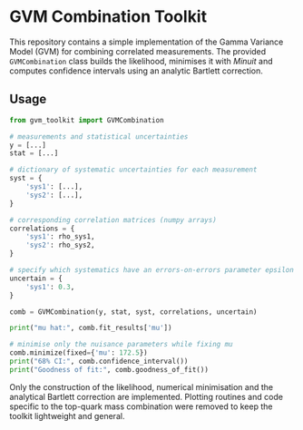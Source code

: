 # GVM Combination Toolkit

This repository contains a simple implementation of the Gamma Variance Model (GVM) for
combining correlated measurements.  The provided `GVMCombination` class builds
the likelihood, minimises it with *Minuit* and computes confidence intervals
using an analytic Bartlett correction.

## Usage

```python
from gvm_toolkit import GVMCombination

# measurements and statistical uncertainties
y = [...]
stat = [...]

# dictionary of systematic uncertainties for each measurement
syst = {
    'sys1': [...],
    'sys2': [...],
}

# corresponding correlation matrices (numpy arrays)
correlations = {
    'sys1': rho_sys1,
    'sys2': rho_sys2,
}

# specify which systematics have an errors-on-errors parameter epsilon
uncertain = {
    'sys1': 0.3,
}

comb = GVMCombination(y, stat, syst, correlations, uncertain)

print("mu hat:", comb.fit_results['mu'])

# minimise only the nuisance parameters while fixing mu
comb.minimize(fixed={'mu': 172.5})
print("68% CI:", comb.confidence_interval())
print("Goodness of fit:", comb.goodness_of_fit())
```

Only the construction of the likelihood, numerical minimisation and the
analytical Bartlett correction are implemented.  Plotting routines and code
specific to the top-quark mass combination were removed to keep the toolkit
lightweight and general.
